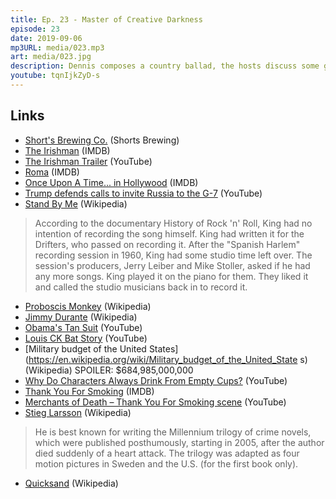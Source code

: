 ```yaml
---
title: Ep. 23 - Master of Creative Darkness
episode: 23
date: 2019-09-06
mp3URL: media/023.mp3
art: media/023.jpg
description: Dennis composes a country ballad, the hosts discuss some great 2019 movies, The Irishman, Once Upon A Time In Hollywood, Dennis is still terrified of bats, as is Erik of mosquitos and spiders, and quicksand is the worst!
youtube: tqnIjkZyD-s
---
```


## Links

- [Short's Brewing Co.](https://www.shortsbrewing.com) (Shorts Brewing)
- [The Irishman](https://www.imdb.com/title/tt1302006/) (IMDB)
- [The Irishman Trailer](https://www.youtube.com/watch?v=aaQ6tHK4yq8) (YouTube)
- [Roma](https://www.imdb.com/title/tt6155172/) (IMDB)
- [Once Upon A Time... in Hollywood](https://www.imdb.com/title/tt7131622/) (IMDB)
- [Trump defends calls to invite Russia to the G-7](https://www.youtube.com/watch?v=GNs5V6PXFHA) (YouTube)
- [Stand By Me](<https://en.wikipedia.org/wiki/Stand_by_Me_(Ben_E._King_song)>) (Wikipedia)

> According to the documentary History of Rock 'n' Roll, King had no intention of recording the song himself. King had written it for the Drifters, who passed on recording it. After the "Spanish Harlem" recording session in 1960, King had some studio time left over. The session's producers, Jerry Leiber and Mike Stoller, asked if he had any more songs. King played it on the piano for them. They liked it and called the studio musicians back in to record it.

- [Proboscis Monkey](https://en.wikipedia.org/wiki/Proboscis_monkey) (Wikipedia)
- [Jimmy Durante](https://en.wikipedia.org/wiki/Jimmy_Durante) (Wikipedia)
- [Obama's Tan Suit](https://www.youtube.com/watch?v=WrTf6CaTTc0) (YouTube)
- [Louis CK Bat Story](https://www.youtube.com/watch?v=WRu7t7SubeQ) (YouTube)
- [Military budget of the United States](https://en.wikipedia.org/wiki/Military_budget_of_the_United_State s) (Wikipedia) SPOILER: \$684,985,000,000
- [Why Do Characters Always Drink From Empty Cups?](https://www.youtube.com/watch?v=IpEUNn5a0rE) (YouTube)
- [Thank You For Smoking](https://www.imdb.com/title/tt0427944/) (IMDB)
- [Merchants of Death – Thank You For Smoking scene](https://www.youtube.com/watch?v=ss0jLHvMO20) (YouTube)
- [Stieg Larsson](https://en.wikipedia.org/wiki/Stieg_Larsson) (Wikipedia)

> He is best known for writing the Millennium trilogy of crime novels, which were published posthumously, starting in 2005, after the author died suddenly of a heart attack. The trilogy was adapted as four motion pictures in Sweden and the U.S. (for the first book only).

- [Quicksand](https://en.wikipedia.org/wiki/Quicksand) (Wikipedia)
